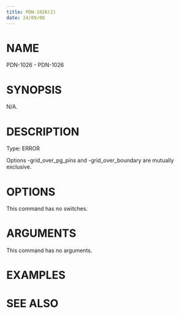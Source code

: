 ```yaml
---
title: PDN-1026(2)
date: 24/09/08
---
```


# NAME

PDN-1026 - PDN-1026

# SYNOPSIS

N/A.

# DESCRIPTION

Type: ERROR

Options -grid_over_pg_pins and -grid_over_boundary are mutually exclusive.

# OPTIONS

This command has no switches.

# ARGUMENTS

This command has no arguments.

# EXAMPLES

# SEE ALSO
